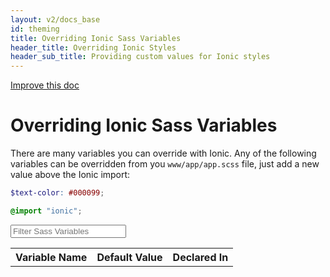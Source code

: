 ```yaml
---
layout: v2/docs_base
id: theming
title: Overriding Ionic Sass Variables
header_title: Overriding Ionic Styles
header_sub_title: Providing custom values for Ionic styles
---
```

<div class="improve-docs">
  <a href='https://github.com/driftyco/ionic-site/edit/master/docs/v2/theming/ionic-variables/index.md'>
    Improve this doc
  </a>
</div>

<h1 class="title">Overriding Ionic Sass Variables</h1>

There are many variables you can override with Ionic. Any of the following variables can be overridden from you `www/app/app.scss` file, just add a new value above the Ionic import:

```scss
$text-color: #000099;

@import "ionic";
```

<input id="search-sass-input" type="search" placeholder="Filter Sass Variables" class="form-control">

<table id="search-sass-results" class="table sass-variables-table">
  <tr>
    <th>Variable Name</th>
    <th>Default Value</th>
    <th>Declared In</th>
  </tr>
</table>
